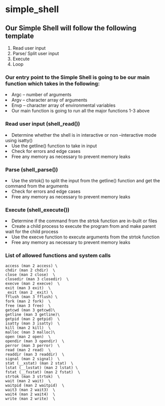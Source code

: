 # simple_shell
## Our Simple Shell will follow the following template
1.	Read user input
2.	Parse/ Split user input
3.	Execute 
4.	Loop 
### Our entry point to the Simple Shell is going to be our main function which takes in the following:

<li>Argc – number of arguments</li>
<li> Argv – character array of arguments</li>
<li>Envp – character array of environmental variables</li>	
<li>Our main function is going to run all the major functions 1-3 above</li>

### Read user input (shell_read())

<li>Determine whether the shell is in interactive or non –interactive mode using isatty()</li>
<li>Use the getline() function to take in input</li>
<li>Check for errors and edge cases </li>
<li>Free any memory as necessary to prevent memory leaks </li>

### Parse (shell_parse())

<li>Use the strtok() to split the input from the getline() function and get the command from the arguments </li>
<li>Check for errors and edge cases </li>
<li>Free any memory as necessary to prevent memory leaks </li>

### Execute (shell_execute())

<li>	Determine if the command from the strtok function are in-built or files  </li>
<li>	Create a child process to execute the program from and make parent wait for the child process </li> 
<li>	Use the execve function to execute arguments from the strtok function  </li>
<li>	Free any memory as necessary to prevent memory leaks  </li>

### List of allowed functions and system calls
	access (man 2 access) \
	chdir (man 2 chdir)  \
	close (man 2 close)  \
	closedir (man 3 closedir)  \
	execve (man 2 execve)  \
	exit (man 3 exit)  \
	_exit (man 2 _exit) \ 
	fflush (man 3 fflush) \ 
	fork (man 2 fork)  \
	free (man 3 free)  \
	getcwd (man 3 getcwd)\  
	getline (man 3 getline)\  
	getpid (man 2 getpid)  \
	isatty (man 3 isatty)  \
	kill (man 2 kill)  \
	malloc (man 3 malloc)\  
	open (man 2 open)  \
	opendir (man 3 opendir)  \
	perror (man 3 perror)  \
	read (man 2 read)  \
	readdir (man 3 readdir)  \
	signal (man 2 signal)  \
	stat (__xstat) (man 2 stat)  \
	lstat (__lxstat) (man 2 lstat) \ 
	fstat (__fxstat) (man 2 fstat)  \
	strtok (man 3 strtok)  \
	wait (man 2 wait)  \
	waitpid (man 2 waitpid)  \
	wait3 (man 2 wait3)  \
	wait4 (man 2 wait4)  \
	write (man 2 write)  \
